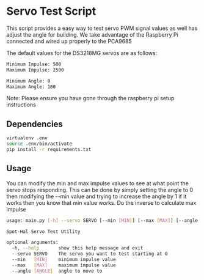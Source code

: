 # Servo Test Script

This script provides a easy way to test servo PWM signal values as well has adjust the angle for building.
We take advantage of the Raspberry Pi connected and wired up properly to the PCA9685 

The default values for the DS3218MG servos are as follows:

```bash
Minimum Impulse: 500
Maximum Impulse: 2500

Minimum Angle: 0
Maximum Angle: 180
```

Note: Please ensure you have gone through the raspberry pi setup instructions

## Dependencies

```bash
virtualenv .env
source .env/bin/activate
pip install -r requirements.txt
```

## Usage

You can modify the min and max impulse values to see at what point the servo stops responding. This can be done by simply setting the angle to 0 then modifying the --min value and trying to increase the angle by 1 if it works then you know that min value works. Do the inverse to calculate max impulse


```bash
usage: main.py [-h] --servo SERVO [--min [MIN]] [--max [MAX]] [--angle [ANGLE]]

Spot-Hal Servo Test Utility

optional arguments:
  -h, --help       show this help message and exit
  --servo SERVO    The servo you want to test starting at 0
  --min   [MIN]    minimum impulse value
  --max   [MAX]    maximum impulse value
  --angle [ANGLE]  angle to move to
```

